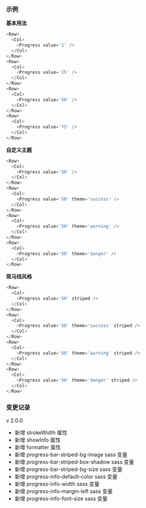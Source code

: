 ### 示例

**基本用法**

```js
<Row>
  <Col>
    <Progress value='1' />
  </Col>
</Row>
<Row>
  <Col>
    <Progress value='25' />
  </Col>
</Row>
<Row>
  <Col>
    <Progress value='50' />
  </Col>
</Row>
<Row>
  <Col>
    <Progress value='75' />
  </Col>
</Row>
```

**自定义主题**

```js
<Row>
  <Col>
    <Progress value='50' />
  </Col>
</Row>
<Row>
  <Col>
    <Progress value='50' theme='success' />
  </Col>
</Row>
<Row>
  <Col>
    <Progress value='50' theme='warning' />
  </Col>
</Row>
<Row>
  <Col>
    <Progress value='50' theme='danger' />
  </Col>
</Row>
```

**斑马线风格**

```js
<Row>
  <Col>
    <Progress value='50' striped />
  </Col>
</Row>
<Row>
  <Col>
    <Progress value='50' theme='success' striped />
  </Col>
</Row>
<Row>
  <Col>
    <Progress value='50' theme='warning' striped />
  </Col>
</Row>
<Row>
  <Col>
    <Progress value='50' theme='danger' striped />
  </Col>
</Row>
```

### 变更记录

v 2.0.0

- 新增 strokeWidth 属性
- 新增 showInfo 属性
- 新增 formatter 属性
- 新增 progress-bar-striped-bg-image sass 变量
- 新增 progress-bar-striped-box-shadow sass 变量
- 新增 progress-bar-striped-bg-size sass 变量
- 新增 progress-info-default-color sass 变量
- 新增 progress-info-width sass 变量
- 新增 progress-info-margin-left sass 变量
- 新增 progress-info-font-size sass 变量
